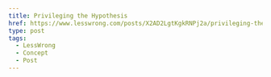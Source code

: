 ```yaml
---
title: Privileging the Hypothesis
href: https://www.lesswrong.com/posts/X2AD2LgtKgkRNPj2a/privileging-the-hypothesis
type: post
tags:
  - LessWrong
  - Concept
  - Post
---
```


